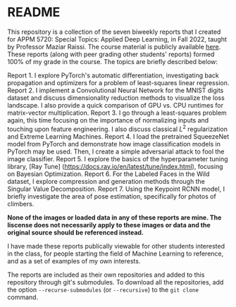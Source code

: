 # README

This repository is a collection of the seven biweekly reports that I created for APPM 5720: Special Topics: Applied Deep Learning, in Fall 2022, taught by Professor Maziar Raissi.
The course material is publicly available [here](https://github.com/maziarraissi/Applied-Deep-Learning).
These reports (along with peer grading other students' reports) formed 100% of my grade in the course.
The topics are briefly described below:

Report 1. I explore PyTorch's automatic differentiation, investigating back propagation and optimizers for a problem of least-squares linear regression.
Report 2. I implement a Convolutional Neural Network for the MNIST digits dataset and discuss dimensionality reduction methods to visualize the loss landscape. I also provide a quick comparison of GPU vs. CPU runtimes for matrix-vector multiplication.
Report 3. I go through a least-squares problem again, this time focusing on the importance of normalizing inputs and touching upon feature engineering. I also discuss classical $L^2$ regularization and Extreme Learning Machines.
Report 4. I load the pretrained SqueezeNet model from PyTorch and demonstrate how image classification models in PyTorch may be used. Then, I create a simple adversarial attack to fool the image classifier.
Report 5. I explore the basics of the hyperparameter tuning library, [Ray Tune] (https://docs.ray.io/en/latest/tune/index.html), focusing on Bayesian Optimization.
Report 6. For the Labeled Faces in the Wild dataset, I explore compression and generation methods through the Singular Value Decomposition.
Report 7. Using the Keypoint RCNN model, I briefly investigate the area of pose estimation, specifically for photos of climbers.

**None of the images or loaded data in any of these reports are mine. The liscense does not necessarily apply to these images or data and the original source should be referenced instead.**

I have made these reports publically viewable for other students interested in the class, for people starting the field of Machine Learning to reference, and as a set of examples of my own interests.


The reports are included as their own repositories and added to this repository through git's submodules. To download all the repositories, add the option `--recurse-submodules` (or `--recursive`) to the `git clone` command.


